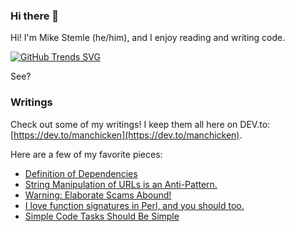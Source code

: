 ### Hi there 👋

Hi! I'm Mike Stemle (he/him), and I enjoy reading and writing code.

[![GitHub Trends SVG](https://api.githubtrends.io/user/svg/manchicken/langs?time_range=one_year&theme=synthwaves)](https://githubtrends.io)

See?

<!--
**manchicken/manchicken** is a ✨ _special_ ✨ repository because its `README.md` (this file) appears on your GitHub profile.

Here are some ideas to get you started:

- 🔭 I’m currently working on ...
- 🌱 I’m currently learning ...
- 👯 I’m looking to collaborate on ...
- 🤔 I’m looking for help with ...
- 💬 Ask me about ...
- 📫 How to reach me: ...
- 😄 Pronouns: ...
- ⚡ Fun fact: ...
-->

### Writings

Check out some of my writings! I keep them all here on DEV.to: [https://dev.to/manchicken](https://dev.to/manchicken).

Here are a few of my favorite pieces:

- [Definition of Dependencies](https://dev.to/manchicken/definition-of-dependencies-5462)
- [String Manipulation of URLs is an Anti-Pattern.](https://dev.to/manchicken/string-manipulation-of-urls-is-an-anti-pattern-53mg)
- [Warning: Elaborate Scams Abound!](https://dev.to/manchicken/warning-elaborate-scams-abound-4ngn)
- [I love function signatures in Perl, and you should too.](https://dev.to/manchicken/i-love-function-signatures-in-perl-and-you-should-too-1can)
- [Simple Code Tasks Should Be Simple](https://dev.to/manchicken/simple-code-tasks-should-be-simple-11c2)
